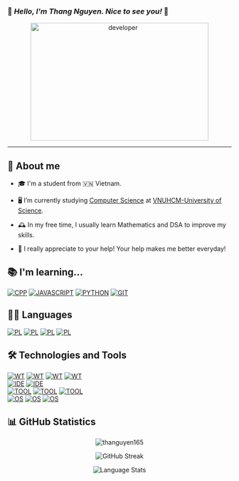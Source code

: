 ### 👋 *_Hello, I'm Thang Nguyen. Nice to see you!_* 👋
<div align="center">
  <img src="https://media.giphy.com/media/dWesBcTLavkZuG35MI/giphy.gif" alt="developer" width="400" height="265"/>
 </div>
 
---
## 🚀 About me
+ 🎓 I'm a student from 🇻🇳 Vietnam.

+ 🖥️ I’m currently studying [Computer Science](https://www.fit.hcmus.edu.vn/vn/) at [VNUHCM-University of Science](https://www.hcmus.edu.vn/).

+ 🕰️ In my free time, I usually learn Mathematics and DSA to improve my skills.

+ 🤝 I really appreciate to your help! Your help makes me better everyday!

## 📚 I'm learning...
[![CPP](https://img.shields.io/badge/C%2B%2B-00599C?style=for-the-badge&logo=c%2B%2B&logoColor=white)](https://www.freecodecamp.org/news/learn-c-with-free-31-hour-course/)
[![JAVASCRIPT](https://img.shields.io/badge/JavaScript-323330?style=for-the-badge&logo=javascript&logoColor=F7DF1E)](https://developer.mozilla.org/docs/Web/JavaScript)
[![PYTHON](https://img.shields.io/badge/Python-00599C?style=for-the-badge&logo=python&logoColor=white)](https://www.python.org/)
[![GIT](https://img.shields.io/badge/Git-F05032?style=for-the-badge&logo=git&logoColor=white)](https://git-scm.com)



## 👨‍💻 Languages
[![PL](https://img.shields.io/badge/Programming%20Language-C-blue?style=for-the-badge&logo=c%2B%2B&logoWidth=20&logoColor=white&labelColor=555555)](https://www.geeksforgeeks.org/c-programming-language/)
[![PL](https://img.shields.io/badge/Programming%20Language-C%2B%2B-blue?style=for-the-badge&logo=c%2B%2B&logoWidth=20&logoColor=white&labelColor=555555)](https://www.freecodecamp.org/news/the-c-plus-plus-programming-language/)
[![PL](https://img.shields.io/badge/Programming%20Language-Python-blue?style=for-the-badge&logo=python&logoWidth=20&logoColor=white&labelColor=555555)](https://www.python.org/)
[![PL](https://img.shields.io/badge/Language-Latex-blue?style=for-the-badge&logo=latex&logoWidth=20&logoColor=white&labelColor=555555)](https://www.latex-project.org/)

## 🛠️ Technologies and Tools

[![WT](https://img.shields.io/badge/Web%20Technology-HTML5-blue?style=for-the-badge&logo=html5&logoWidth=20&logoColor=white&labelColor=555555)](https://developer.mozilla.org/docs/Web/HTML)
[![WT](https://img.shields.io/badge/Web%20Technology-CSS3-blue?style=for-the-badge&logo=css3&logoWidth=20&logoColor=white&labelColor=555555)](https://developer.mozilla.org/docs/Web/CSS)
[![WT](https://img.shields.io/badge/Web%20Technology-JavaScript-blue?style=for-the-badge&logo=javascript&logoWidth=20&logoColor=white&labelColor=555555)](https://developer.mozilla.org/docs/Web/JavaScript)
[![WT](https://img.shields.io/badge/Web%20Technology-Markdown-blue?style=for-the-badge&logo=markdown&logoWidth=20&logoColor=white&labelColor=555555)](https://www.markdownguide.org/) \
[![IDE](https://img.shields.io/badge/IDE-Visual%20Studio%20Code-blue?style=for-the-badge&logo=visual-studio-code&logoWidth=20&logoColor=white&labelColor=555555)](https://code.visualstudio.com)
[![IDE](https://img.shields.io/badge/IDE-Visual%20Studio-blue?style=for-the-badge&logo=visual-studio&logoWidth=20&logoColor=white&labelColor=555555)](https://visualstudio.microsoft.com/)\
[![TOOL](https://img.shields.io/badge/Tools%20--%20Version%20Control-Git%20SCM-blue?style=for-the-badge&logo=git&logoWidth=20&logoColor=white&labelColor=555555)](https://git-scm.com)
[![TOOL](https://img.shields.io/badge/Tools%20--%20Version%20Control-GitHub-blue?style=for-the-badge&logo=github&logoWidth=20&logoColor=white&labelColor=555555)](https://github.com/)
[![TOOL](https://img.shields.io/badge/Tools%20--%20Version%20Control-Bitbucket-blue?style=for-the-badge&logo=Bitbucket&logoWidth=20&logoColor=white&labelColor=555555)](https://bitbucket.org/)\
[![OS](https://img.shields.io/badge/OS-Windows%207-blue?style=for-the-badge&logo=windows&logoWidth=20&logoColor=white&labelColor=555555)](https://www.microsoft.com/windows)
[![OS](https://img.shields.io/badge/OS-Windows%2010-blue?style=for-the-badge&logo=windows&logoWidth=20&logoColor=white&labelColor=555555)](https://www.microsoft.com/windows)
[![OS](https://img.shields.io/badge/OS-Ubuntu%20Desktop-blue?style=for-the-badge&logo=ubuntu&logoWidth=20&logoColor=white&labelColor=555555)](https://ubuntu.com)

## 📊 GitHub Statistics
<p align="center"> <img src="https://github-readme-stats.vercel.app/api?username=thanguyen165&hide=issues,contribs&count_private=true&show_icons=true&theme=material-palenight" alt="thanguyen165" /> </p>
<p align="center"> <img src="https://github-readme-streak-stats.herokuapp.com?user=thanguyen165&theme=material-palenight" alt="GitHub Streak" /> </p>
<p align="center"> <img src="https://github-readme-stats.vercel.app/api/top-langs/?username=thanguyen165&layout=compact&theme=material-palenight&langs_count=10&card_width=445" alt="Language Stats" /> </p>

